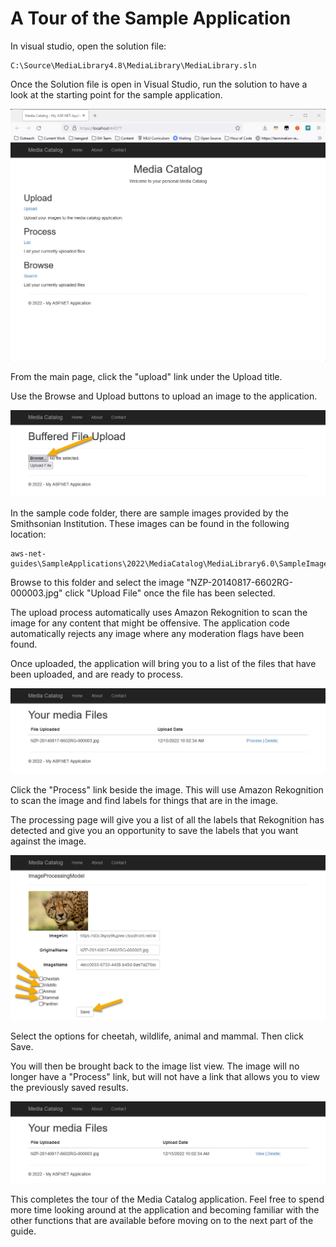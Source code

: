 # A Tour of the Sample Application

In visual studio, open the solution file:
```
C:\Source\MediaLibrary4.8\MediaLibrary\MediaLibrary.sln
```

Once the Solution file is open in Visual Studio, run the solution to have a look at the starting point for the sample application.

![Media Catalog](img/home-page.png)

From the main page, click the "upload" link under the Upload title. 

Use the Browse and Upload buttons to upload an image to the application.

![Upload](img/upload.png)

In the sample code folder, there are sample images provided by the Smithsonian Institution. These images can be found in the following location:
```
aws-net-guides\SampleApplications\2022\MediaCatalog\MediaLibrary6.0\SampleImages\
```

Browse to this folder and select the image "NZP-20140817-6602RG-000003.jpg" click "Upload File" once the file has been selected.

The upload process automatically uses Amazon Rekognition to scan the image for any content that might be offensive. The application code automatically rejects any image where any moderation flags have been found. 

Once uploaded, the application will bring you to a list of the files that have been uploaded, and are ready to process. 

![Process](img/process.png)

Click the "Process" link beside the image. This will use Amazon Rekognition to scan the image and find labels for things that are in the image.

The processing page will give you a list of all the labels that Rekognition has detected and give you an opportunity to save the labels that you want against the image.

![Rekognition Results](img/results.png)

Select the options for cheetah, wildlife, animal and mammal. Then click Save.

You will then be brought back to the image list view. The image will no longer have a "Process" link, but will not have a link that allows you to view the previously saved results.

![Final](img/final.png)

This completes the tour of the Media Catalog application. Feel free to spend more time looking around at the application and becoming familiar with the other functions that are available before moving on to the next part of the guide. 



